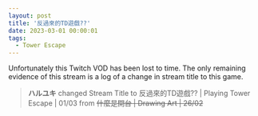```yaml
---
layout: post
title: '反過來的TD遊戲??'
date: 2023-03-01 00:00:01
tags:
  - Tower Escape
---
```


Unfortunately this Twitch VOD has been lost to time. The only remaining evidence of this stream is a log of a change in
stream title to this game.

> **ハルユキ** changed Stream Title to 反過來的TD遊戲?? &#124; Playing Tower Escape &#124; 01/03 from ~~什麼是開台 &#124; Drawing Art &#124; 26/02~~